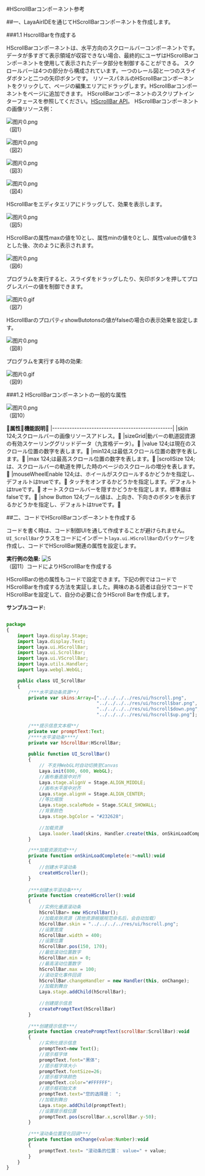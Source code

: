 #HScrollBarコンポーネント参考



##一、LayaAirIDEを通じてHScrollBarコンポーネントを作成します。

###1.1 HscrollBarを作成する

HScrollBarコンポーネントは、水平方向のスクロールバーコンポーネントです。
データが多すぎて表示領域が収容できない場合、最終的にユーザはHScrollBarコンポーネントを使用して表示されたデータ部分を制御することができる。
スクロールバーは4つの部分から構成されています。一つのレール図と一つのスライダボタンと二つの矢印ボタンです。
リソースパネルのHScrollBarコンポーネントをクリックして、ページの編集エリアにドラッグします。HScrollBarコンポーネントをページに追加できます。
HScrollBarコンポーネントのスクリプトインターフェースを参照してください。[HScrollBar API](http://layaair.ldc.layabox.com/api/index.html?category=Core&class=laya.ui.HScrollBar)。
HScrollBarコンポーネントの画像リソース例：

​![图片0.png](img/1.png)<br/>
（図1）

​![图片0.png](img/2.png)<br/>
（図2）

​![图片0.png](img/3.png)<br/>
（図3）

​![图片0.png](img/4.png)<br/>
（図4）

HScrollBarをエディタエリアにドラッグして、効果を表示します。

​![图片0.png](img/5.png)<br/>
（図5）

HScrollBarの属性maxの値を10とし、属性minの値を0とし、属性valueの値を3とした後、次のように表示されます。

​![图片0.png](img/6.png)<br/>
（図6）

プログラムを実行すると、スライダをドラッグしたり、矢印ボタンを押してプログレスバーの値を制御できます。

​![图片0.gif](gif/1.gif)<br/>
（図7）

HScrollBarのプロパティshowButotonsの値がfalseの場合の表示効果を設定します。

​![图片0.png](img/7.png)<br/>
（図8）

プログラムを実行する時の効果:

​![图片0.gif](gif/2.gif)<br/>
（図9）



 



###1.2 HScrollBarコンポーネントの一般的な属性

​![图片0.png](img/8.png)<br/>
（図10）

𞓜**属性**𞓜**機能説明**𞓜
|-------------------------------------------------|
|skin 124;スクロールバーの画像リソースアドレス。𞓜
|sizeGrid|動バーの軌道図資源の有効スケーリンググリッドデータ（九宮格データ）。𞓜
|value 124;は現在のスクロール位置の数字を表します。𞓜
|min124;は最低スクロール位置の数字を表します。𞓜
|max 124;は最高スクロール位置の数字を表します。𞓜
|scrollSize 124;は、スクロールバーの軌道を押した時のページのスクロールの増分を表します。𞓜
|mouseWheelEnable 124;は、ホイールがスクロールするかどうかを指定し、デフォルトはtrueです。𞓜
タッチをオンするかどうかを指定します。デフォルトはtrueです。𞓜
オートスクロールバーを隠すかどうかを指定します。標準値はfalseです。𞓜
|show Button 124;ブール値は、上向き、下向きのボタンを表示するかどうかを指定し、デフォルトはtrueです。𞓜



 



##二、コードでHScrollBarコンポーネントを作成する

コードを書く時は、コード制御UIを通して作成することが避けられません。`UI_ScrollBar`クラスをコードにインポート`laya.ui.HScrollBar`のパッケージを作成し、コードでHScrollBar関連の属性を設定します。

**実行例の効果:**
​![5](gif/4.gif)<br/>
（図11）コードによりHScrollBarを作成する

HScrollBarの他の属性もコードで設定できます。下記の例ではコードでHScrollBarを作成する方法を実証しました。興味のある読者は自分でコードでHScrollBarを設定して、自分の必要に合うHScroll Barを作成します。

**サンプルコード:**


```javascript

package
{
	import laya.display.Stage;
	import laya.display.Text;
	import laya.ui.HScrollBar;
	import laya.ui.ScrollBar;
	import laya.ui.VScrollBar;
	import laya.utils.Handler;
	import laya.webgl.WebGL;

	public class UI_ScrollBar
	{
		/***水平滚动条资源**/
		private var skins:Array=["../../../../res/ui/hscroll.png", 
							 	 "../../../../res/ui/hscroll$bar.png", 
								 "../../../../res/ui/hscroll$down.png",
								 "../../../../res/ui/hscroll$up.png"];

		/***提示信息文本框**/
		private var promptText:Text;		
		/****水平滚动条****/
		private var hScrollBar:HScrollBar;		
		
		public function UI_ScrollBar()
		{
			// 不支持WebGL时自动切换至Canvas
			Laya.init(800, 600, WebGL);
			//画布垂直居中对齐
			Laya.stage.alignV = Stage.ALIGN_MIDDLE;
			//画布水平居中对齐
			Laya.stage.alignH = Stage.ALIGN_CENTER;
			//等比缩放
			Laya.stage.scaleMode = Stage.SCALE_SHOWALL;
			//背景颜色
			Laya.stage.bgColor = "#232628";
			
			//加载资源
			Laya.loader.load(skins, Handler.create(this, onSkinLoadComplete));
		}

		/***加载资源完成***/
		private function onSkinLoadComplete(e:*=null):void
		{
			//创建水平滚动条
			createHScroller();
		}
		
		/***创建水平滚动条***/
		private function createHScroller():void 
		{
			//实例化垂直滚动条
			hScrollBar= new HScrollBar();
			//加载皮肤资源（其他资源根据规范命名后，会自动加载）
			hScrollBar.skin = "../../../../res/ui/hscroll.png";
			//设置宽度
			hScrollBar.width = 400;
			//设置位置
			hScrollBar.pos(150, 170);
			//最低滚动位置数字
			hScrollBar.min = 0;
			//最高滚动位置数字
			hScrollBar.max = 100;
			//滚动变化事件回调
			hScrollBar.changeHandler = new Handler(this, onChange);
			//加载到舞台
			Laya.stage.addChild(hScrollBar);
			
			//创建提示信息
			createPromptText(hScrollBar)
		}		
		
		/***创建提示信息***/
		private function createPromptText(scrollBar:ScrollBar):void
		{
			//实例化提示信息
			promptText=new Text();
			//提示框字体
			promptText.font="黑体";
			//提示框字体大小
			promptText.fontSize=26;
			//提示框字体颜色
			promptText.color="#FFFFFF";
			//提示框初始文本
			promptText.text="您的选择是： ";
			//加载到舞台
			Laya.stage.addChild(promptText);
			//设置提示框位置
			promptText.pos(scrollBar.x,scrollBar.y-50);
		}
		
		/***滚动条位置变化回调***/
		private function onChange(value:Number):void 
		{
			promptText.text= "滚动条的位置： value=" + value;
		}
	}
}
```


